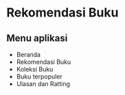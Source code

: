 # Rekomendasi Buku
## Menu aplikasi


- Beranda
- Rekomendasi Buku
- Koleksi Buku
- Buku terpopuler
- Ulasan dan Ratting
